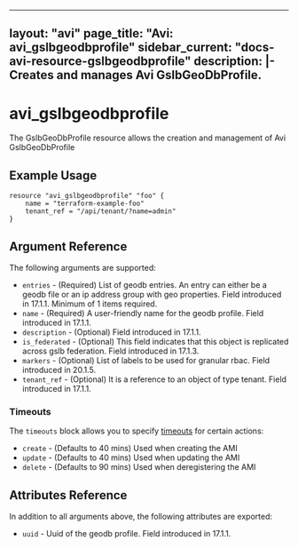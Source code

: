 <!--
    Copyright 2021 VMware, Inc.
    SPDX-License-Identifier: Mozilla Public License 2.0
-->
---
layout: "avi"
page_title: "Avi: avi_gslbgeodbprofile"
sidebar_current: "docs-avi-resource-gslbgeodbprofile"
description: |-
  Creates and manages Avi GslbGeoDbProfile.
---

# avi_gslbgeodbprofile

The GslbGeoDbProfile resource allows the creation and management of Avi GslbGeoDbProfile

## Example Usage

```hcl
resource "avi_gslbgeodbprofile" "foo" {
    name = "terraform-example-foo"
    tenant_ref = "/api/tenant/?name=admin"
}
```

## Argument Reference

The following arguments are supported:

* `entries` - (Required) List of geodb entries. An entry can either be a geodb file or an ip address group with geo properties. Field introduced in 17.1.1. Minimum of 1 items required.
* `name` - (Required) A user-friendly name for the geodb profile. Field introduced in 17.1.1.
* `description` - (Optional) Field introduced in 17.1.1.
* `is_federated` - (Optional) This field indicates that this object is replicated across gslb federation. Field introduced in 17.1.3.
* `markers` - (Optional) List of labels to be used for granular rbac. Field introduced in 20.1.5.
* `tenant_ref` - (Optional) It is a reference to an object of type tenant. Field introduced in 17.1.1.


### Timeouts

The `timeouts` block allows you to specify [timeouts](https://www.terraform.io/docs/configuration/resources.html#timeouts) for certain actions:

* `create` - (Defaults to 40 mins) Used when creating the AMI
* `update` - (Defaults to 40 mins) Used when updating the AMI
* `delete` - (Defaults to 90 mins) Used when deregistering the AMI

## Attributes Reference

In addition to all arguments above, the following attributes are exported:

* `uuid` -  Uuid of the geodb profile. Field introduced in 17.1.1.

